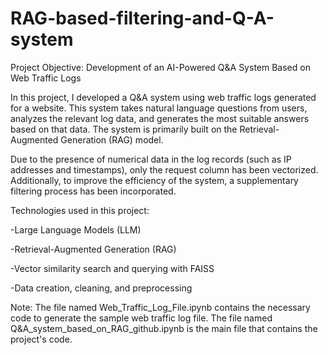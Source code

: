 # RAG-based-filtering-and-Q-A-system

Project Objective:
Development of an AI-Powered Q&A System Based on Web Traffic Logs

In this project, I developed a Q&A system using web traffic logs generated for a website. This system takes natural language questions from users, analyzes the relevant log data, and generates the most suitable answers based on that data. The system is primarily built on the Retrieval-Augmented Generation (RAG) model.

Due to the presence of numerical data in the log records (such as IP addresses and timestamps), only the request column has been vectorized. Additionally, to improve the efficiency of the system, a supplementary filtering process has been incorporated.

Technologies used in this project:

-Large Language Models (LLM)

-Retrieval-Augmented Generation (RAG)

-Vector similarity search and querying with FAISS

-Data creation, cleaning, and preprocessing


Note: The file named Web_Traffic_Log_File.ipynb contains the necessary code to generate the sample web traffic log file. The file named Q&A_system_based_on_RAG_github.ipynb is the main file that contains the project's code.
